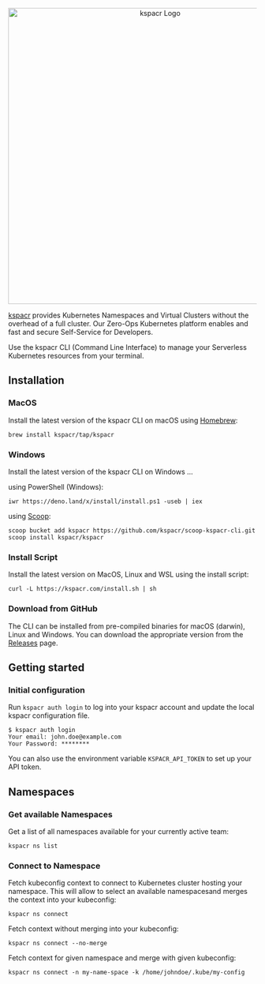 <p align="center">
  <img alt="kspacr Logo" src="https://kspacr.com/assets/images/kspacr_slogan.png" width="600"/>
</p>

[kspacr](https://kspacr.com) provides Kubernetes Namespaces and Virtual Clusters without the overhead of a full cluster.
Our Zero-Ops Kubernetes platform enables and fast and secure Self-Service for Developers.

Use the kspacr CLI (Command Line Interface) to manage your Serverless Kubernetes resources from your terminal.

## Installation

### MacOS

Install the latest version of the kspacr CLI on macOS using [Homebrew](http://brew.sh/):

```shell
brew install kspacr/tap/kspacr
```

### Windows

Install the latest version of the kspacr CLI on Windows ...

using PowerShell (Windows):

```shell
iwr https://deno.land/x/install/install.ps1 -useb | iex
```

using [Scoop](https://scoop.sh/):

```shell
scoop bucket add kspacr https://github.com/kspacr/scoop-kspacr-cli.git
scoop install kspacr/kspacr
```

### Install Script

Install the latest version on MacOS, Linux and WSL using the install script:

```shell
curl -L https://kspacr.com/install.sh | sh
```

### Download from GitHub

The CLI can be installed from pre-compiled binaries for macOS (darwin), Linux and Windows. You can download the appropriate version from the [Releases](https://github.com/kspacr/kspacr-cli/releases) page.

## Getting started

### Initial configuration

Run `kspacr auth login` to log into your kspacr account and update the local kspacr configuration file.

```shell
$ kspacr auth login
Your email: john.doe@example.com
Your Password: ********
```

You can also use the environment variable `KSPACR_API_TOKEN` to set up your API token.

## Namespaces

### Get available Namespaces

Get a list of all namespaces available for your currently active team:

```shell
kspacr ns list
```

### Connect to Namespace

Fetch kubeconfig context to connect to Kubernetes cluster hosting your namespace. This will allow to select an available namespacesand merges the context into your kubeconfig:

```shell
kspacr ns connect
```

Fetch context without merging into your kubeconfig:

```shell
kspacr ns connect --no-merge
```

Fetch context for given namespace and merge with given kubeconfig:

```shell
kspacr ns connect -n my-name-space -k /home/johndoe/.kube/my-config
```
